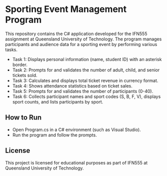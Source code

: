 # Sporting Event Management Program

This repository contains the C# application developed for the IFN555 assignment at Queensland University of Technology. The program manages participants and audience data for a sporting event by performing various tasks.

- Task 1: Displays personal information (name, student ID) with an asterisk border.
- Task 2: Prompts for and validates the number of adult, child, and senior tickets sold.
- Task 3: Calculates and displays total ticket revenue in currency format.
- Task 4: Shows attendance statistics based on ticket sales.
- Task 5: Prompts for and validates the number of participants (0-40).
- Task 6: Collects participant names and sport codes (S, B, F, V), displays sport counts, and lists participants by sport.

## How to Run
- Open Program.cs in a C# environment (such as Visual Studio).
- Run the program and follow the prompts.

## License
This project is licensed for educational purposes as part of IFN555 at Queensland University of Technology.


